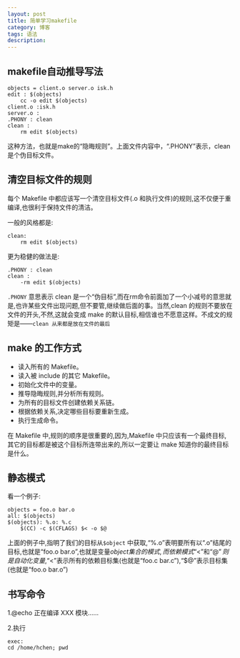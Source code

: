 ```yaml
---
layout: post
title: 简单学习makefile
category: 博客
tags: 语法
description: 
---
```


## makefile自动推导写法

    objects = client.o server.o isk.h
    edit : $(objects)
        cc -o edit $(objects)
    client.o :isk.h
    server.o :
    .PHONY : clean
    clean :
        rm edit $(objects)
这种方法，也就是make的“隐晦规则”。上面文件内容中，“.PHONY”表示，clean是个伪目标文件。

## 清空目标文件的规则

每个 Makefile 中都应该写一个清空目标文件(.o 和执行文件)的规则,这不仅便于重编译,也很利于保持文件的清洁。

一般的风格都是:

    clean:
        rm edit $(objects)
更为稳健的做法是:

    .PHONY : clean
    clean :
        -rm edit $(objects)
`.PHONY` 意思表示 clean 是一个“伪目标”,而在rm命令前面加了一个小减号的意思就是,也许某些文件出现问题,但不要管,继续做后面的事。当然,clean 的规则不要放在文件的开头,不然,这就会变成 make 的默认目标,相信谁也不愿意这样。不成文的规矩是——`clean 从来都是放在文件的最后`

## make 的工作方式

*   读入所有的 Makefile。
*   读入被 include 的其它 Makefile。
*   初始化文件中的变量。
*   推导隐晦规则,并分析所有规则。
*   为所有的目标文件创建依赖关系链。
*   根据依赖关系,决定哪些目标要重新生成。
*   执行生成命令。

在 Makefile 中,规则的顺序是很重要的,因为,Makefile 中只应该有一个最终目标,其它的目标都是被这个目标所连带出来的,所以一定要让 make 知道你的最终目标是什么。

## 静态模式
看一个例子:

    objects = foo.o bar.o
    all: $(objects)
    $(objects): %.o: %.c
        $(CC) -c $(CFLAGS) $< -o $@

上面的例子中,指明了我们的目标从`$object` 中获取,“%.o”表明要所有以“.o”结尾的目标,也就是“foo.o bar.o”,也就是变量$object 集合的模式,而依赖模式“%.c”则取模式“%.o”的“%”,也就是“foo bar”,并为其加下“.c”的后缀,于是,我们的依赖目标就是“foo.c bar.c”。而命令中的“$<”和“$@”则是自动化变量,“$<”表示所有的依赖目标集(也就是“foo.c bar.c”),“$@”表示目标集(也就是“foo.o bar.o”)

## 书写命令
1.@echo 正在编译 XXX 模块......

2.执行

    exec:
    cd /home/hchen; pwd
    

